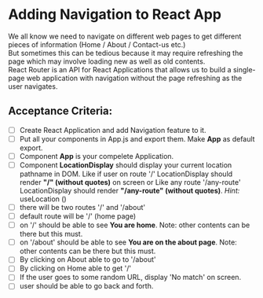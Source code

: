 # Adding Navigation to React App
We all know we need to navigate on different web pages to get different pieces of information (Home / About / Contact-us etc.) <br>
But sometimes this can be tedious because it may require refreshing the page which may involve loading new as well as old contents. <br>
React Router is an API for React Applications that allows us to build a single-page web application with navigation without the page refreshing as the user navigates. <br>

## Acceptance Criteria:
- [ ] Create React Application and add Navigation feature to it.
- [ ] Put all your components in App.js and export them. Make **App** as default export.
- [ ] Component **App** is your compelete Application.
- [ ] Component **LocationDisplay** should display your current location pathname in DOM. Like if user on route '/' LocationDisplay should render **"/" (without quotes)** on screen or Like any route '/any-route' LocationDisplay should render **"/any-route" (without quotes)**. *Hint:* useLocation ()
- [ ] there will be two routes '/' and '/about'
- [ ] default route will be '/' (home page)
- [ ] on '/' should be able to see **You are home**. Note: other contents can be there but this must.
- [ ] on '/about' should be able to see **You are on the about page**. Note: other contents can be there but this must.
- [ ] By clicking on About able to go to '/about'
- [ ] By clicking on Home able to get '/'
- [ ] If the user goes to some random URL, display 'No match' on screen.
- [ ] user should be able to go back and forth.

